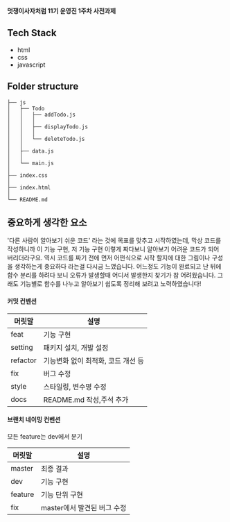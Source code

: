 **멋쟁이사자처럼 11기 운영진 1주차 사전과제**

## Tech Stack

- html
- css
- javascript

## Folder structure

```
├── js
│   ├── Todo  
│   │   ├── addTodo.js
│   │   │
│   │   ├── displayTodo.js
│   │   │
│   │   └── deleteTodo.js 
│   │   
│   ├── data.js
│   │   
│   └── main.js
│  
├── index.css
│   
├── index.html
│   
└── README.md
```

## 중요하게 생각한 요소

'다른 사람이 알아보기 쉬운 코드' 라는 것에 목표를 맞추고 시작하였는데, 막상 코드를 작성하니까 이 기능 구현, 저 기능 구현 이렇게 짜다보니 알아보기 어려운 코드가 되어 버리더라구요.
역시 코드를 짜기 전에 먼저 어떤식으로 시작 할지에 대한 그림이나 구성을 생각하는게 중요하다 라는걸 다시금 느꼈습니다.
어느정도 기능이 완료되고 난 뒤에 함수 분리를 하려다 보니 오류가 발생할때 어디서 발생한지 찾기가 참 어려웠습니다.
그래도 기능별로 함수를 나누고 알아보기 쉽도록 정리해 보려고 노력하였습니다!


#### 커밋 컨벤션

| 머릿말   | 설명                               |
| -------- | ---------------------------------- |
| feat     | 기능 구현                          |
| setting  | 패키지 설치, 개발 설정             |
| refactor | 기능변화 없이 최적화, 코드 개선 등 |
| fix      | 버그 수정                          |
| style    | 스타일링, 변수명 수정              |
| docs     | README.md 작성,주석 추가           |

#### 브랜치 네이밍 컨벤션

모든 feature는 dev에서 분기

| 머릿말  | 설명                        |
| ------- | --------------------------- |
| master  | 최종 결과                   |
| dev     | 기능 구현                   |
| feature | 기능 단위 구현              |
| fix     | master에서 발견된 버그 수정 |
